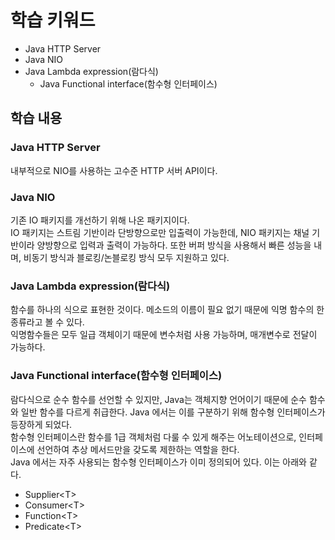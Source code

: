 # 학습 키워드

- Java HTTP Server
- Java NIO
- Java Lambda expression(람다식)
  - Java Functional interface(함수형 인터페이스)

## 학습 내용

### Java HTTP Server

내부적으로 NIO를 사용하는 고수준 HTTP 서버 API이다.

### Java NIO

기존 IO 패키지를 개선하기 위해 나온 패키지이다.   
IO 패키지는 스트림 기반이라 단방향으로만 입출력이 가능한데, NIO 패키지는 채널 기반이라 양방향으로 입력과 출력이 가능하다. 또한 버퍼 방식을 사용해서 빠른 성능을 내며, 비동기 방식과 블로킹/논블로킹 방식 모두 지원하고 있다.

### Java Lambda expression(람다식)

함수를 하나의 식으로 표현한 것이다. 메소드의 이름이 필요 없기 때문에 익명 함수의 한 종류라고 볼 수 있다.   
익명함수들은 모두 일급 객체이기 때문에 변수처럼 사용 가능하며, 매개변수로 전달이 가능하다.

### Java Functional interface(함수형 인터페이스)

람다식으로 순수 함수를 선언할 수 있지만, Java는 객체지향 언어이기 때문에 순수 함수와 일반 함수를 다르게 취급한다. Java 에서는 이를 구분하기 위해 함수형 인터페이스가 등장하게 되었다.   
함수형 인터페이스란 함수를 1급 객체처럼 다룰 수 있게 해주는 어노테이션으로, 인터페이스에 선언하여 추상 메서드만을 갖도록 제한하는 역할을 한다.   
Java 에서는 자주 사용되는 함수형 인터페이스가 이미 정의되어 있다. 이는 아래와 같다.   

- Supplier\<T>
- Consumer\<T>
- Function\<T>
- Predicate\<T>
